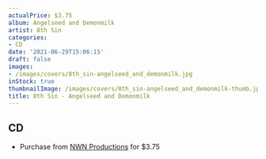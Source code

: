 ```yaml
---
actualPrice: $3.75
album: Angelseed and Demonmilk
artist: 8th Sin
categories:
- CD
date: '2021-06-29T15:06:15'
draft: false
images:
- /images/covers/8th_sin-angelseed_and_demonmilk.jpg
inStock: true
thumbnailImage: /images/covers/8th_sin-angelseed_and_demonmilk-thumb.jpg
title: 8th Sin - Angelseed and Demonmilk
---
```


## CD
* Purchase from [NWN Productions](http://shop.nwnprod.com/index.php?route=product/product&path=93&product_id=4546&sort=pd.name&order=ASC) for $3.75
